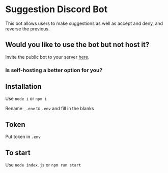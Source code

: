 # Suggestion Discord Bot

This bot allows users to make suggestions as well as accept and deny, and reverse the previous.

## Would you like to use the bot but not host it?

Invite the public bot to your
server [here](https://discord.com/api/oauth2/authorize?client_id=1067721186357813258&permissions=277562616896&scope=bot%20applications.commands).

###  Is self-hosting a better option for you?

## Installation

Use `node i` or `npm i`

Rename `_.env` to `.env` and fill in the blanks

## Token

Put token in `.env`

## To start

Use `node index.js` or `npm run start`
